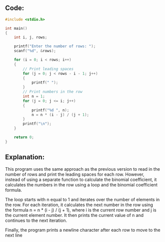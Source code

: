 ## Code:

```c
#include <stdio.h>

int main()
{
    int i, j, rows;

    printf("Enter the number of rows: ");
    scanf("%d", &rows);

    for (i = 0; i < rows; i++)
    {
        // Print leading spaces
        for (j = 0; j < rows - i - 1; j++)
        {
            printf(" ");
        }
        // Print numbers in the row
        int n = 1;
        for (j = 0; j <= i; j++)
        {
            printf("%d ", n);
            n = n * (i - j) / (j + 1);
        }
        printf("\n");
    }

    return 0;
}

```

## Explanation:

This program uses the same approach as the previous version to read in the number of rows and print the leading spaces for each row. However, instead of using a separate function to calculate the binomial coefficient, it calculates the numbers in the row using a loop and the binomial coefficient formula.

The loop starts with n equal to 1 and iterates over the number of elements in the row. For each iteration, it calculates the next number in the row using the formula n = n \* (i - j) / (j + 1), where i is the current row number and j is the current element number. It then prints the current value of n and continues to the next iteration.

Finally, the program prints a newline character after each row to move to the next line
